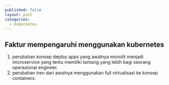 ```yaml
---
published: false
layout: post
categories:
  - Kubernetes
---
```

## Faktur mempengaruhi menggunakan kubernetes
1. perubahan konsep deploy apps yang awalnya monolit menjadi microservice yang tentu memiliki tantang yang lebih bagi seorang operasional engineer.
2. perubahan tren dari awalnya menggunakan full virtualisasi ke konsep containers. 


